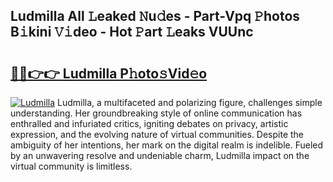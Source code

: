 ## Ludmilla All 𝙻eaked 𝙽u𝚍es - Part-Vpq 𝙿hotos B𝚒kini 𝚅𝚒deo - Hot 𝙿art 𝙻eaks VUUnc

# <h2><a href="http://ld439ga.urlbe.top/?page=Ludmilla">🔗🔗👉👉 Ludmilla P𝚑oto𝚜Vid𝚎o</a></h2>

[![Ludmilla](https://i.imgur.com/eBuTRDB.gif)](http://ld439ga.urlbe.top/?page=Ludmilla)
Ludmilla, a multifaceted and polarizing figure, challenges simple understanding. Her groundbreaking style of online communication has enthralled and infuriated critics, igniting debates on privacy, artistic expression, and the evolving nature of virtual communities. Despite the ambiguity of her intentions, her mark on the digital realm is indelible. Fueled by an unwavering resolve and undeniable charm, Ludmilla impact on the virtual community is limitless.
